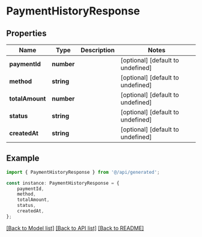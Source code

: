# PaymentHistoryResponse


## Properties

Name | Type | Description | Notes
------------ | ------------- | ------------- | -------------
**paymentId** | **number** |  | [optional] [default to undefined]
**method** | **string** |  | [optional] [default to undefined]
**totalAmount** | **number** |  | [optional] [default to undefined]
**status** | **string** |  | [optional] [default to undefined]
**createdAt** | **string** |  | [optional] [default to undefined]

## Example

```typescript
import { PaymentHistoryResponse } from '@/api/generated';

const instance: PaymentHistoryResponse = {
    paymentId,
    method,
    totalAmount,
    status,
    createdAt,
};
```

[[Back to Model list]](../README.md#documentation-for-models) [[Back to API list]](../README.md#documentation-for-api-endpoints) [[Back to README]](../README.md)
